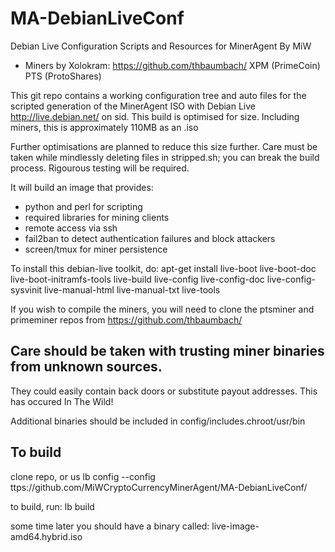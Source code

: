 MA-DebianLiveConf
=================

Debian Live Configuration Scripts and Resources for MinerAgent
By MiW
* Miners by Xolokram: https://github.com/thbaumbach/ XPM (PrimeCoin) PTS (ProtoShares)

This git repo contains a working configuration tree and auto files for the scripted generation of the MinerAgent ISO with Debian Live http://live.debian.net/ on sid.
This build is optimised for size. Including miners, this is approximately 110MB as an .iso

Further optimisations are planned to reduce this size further. Care must be taken while mindlessly deleting files in stripped.sh; you can break the build process. Rigourous testing will be required.

It will build an image that provides:
* python and perl for scripting
* required libraries for mining clients
* remote access via ssh
* fail2ban to detect authentication failures and block attackers
* screen/tmux for miner persistence

To install this debian-live toolkit, do:
apt-get install live-boot live-boot-doc live-boot-initramfs-tools live-build live-config live-config-doc live-config-sysvinit live-manual-html live-manual-txt live-tools

If you wish to compile the miners, you will need to clone the ptsminer and primeminer repos from https://github.com/thbaumbach/

Care should be taken with trusting miner binaries from unknown sources.
-----------------------------------------------------------------------
They could easily contain back doors or substitute payout addresses. This has occured In The Wild!


Additional binaries should be included in config/includes.chroot/usr/bin

To build
--------
clone repo, or us lb config --config ttps://github.com/MiWCryptoCurrencyMinerAgent/MA-DebianLiveConf/

to build, run: lb build

some time later you should have a binary called: live-image-amd64.hybrid.iso
